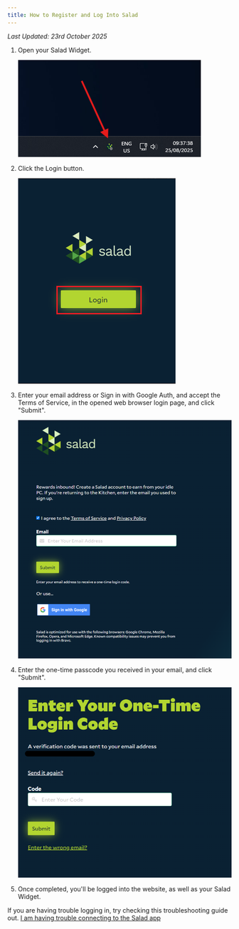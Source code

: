 ```yaml
---
title: How to Register and Log Into Salad
---
```


_Last Updated: 23rd October 2025_

1. Open your Salad Widget.

   ![Opening the Salad App](../../../../content/images/guides/using-salad/how-to-register-and-log-into-salad-1.png)

2. Click the Login button.

   ![Finding the login button on the Salad app](../../../../content/images/guides/using-salad/how-to-register-and-log-into-salad-2.png)

3. Enter your email address or Sign in with Google Auth, and accept the Terms of Service, in the opened web browser
   login page, and click "Submit".

   ![Entering your email address to log into Salad](../../../../content/images/guides/using-salad/how-to-register-and-log-into-salad-3.png)

4. Enter the one-time passcode you received in your email, and click "Submit".

   ![Entering one time passcode to log into Salad](../../../../content/images/guides/using-salad/how-to-register-and-log-into-salad-5.png)

5. Once completed, you'll be logged into the website, as well as your Salad Widget.

If you are having trouble logging in, try checking this troubleshooting guide out.
[I am having trouble connecting to the Salad app](/docs/troubleshooting/salad-app/i-am-having-trouble-connecting-to-the-salad-app)
